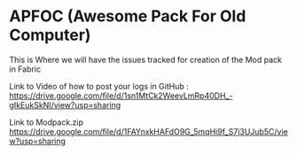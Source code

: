 # APFOC (Awesome Pack For Old Computer)


This is Where we will have the issues tracked for creation of the Mod pack in Fabric

Link to Video of how to post your logs in GitHub : <br />
https://drive.google.com/file/d/1sn1MtCk2WeevLmRp40DH_-gIkEukSkNI/view?usp=sharing

Link to Modpack.zip <br />
https://drive.google.com/file/d/1FAYnxkHAFdO9G_5mqHi9f_S7j3UJub5C/view?usp=sharing
